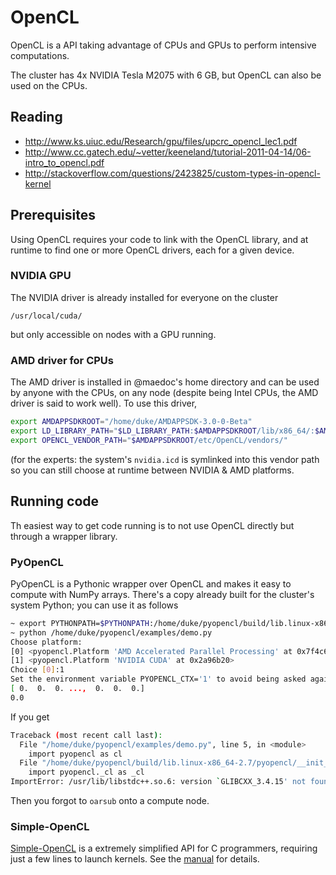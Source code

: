 # OpenCL

OpenCL is a API taking advantage of CPUs and GPUs to 
perform intensive computations.

The cluster has 4x NVIDIA Tesla M2075 with 6 GB, but OpenCL
can also be used on the CPUs.

## Reading

- http://www.ks.uiuc.edu/Research/gpu/files/upcrc_opencl_lec1.pdf
- http://www.cc.gatech.edu/~vetter/keeneland/tutorial-2011-04-14/06-intro_to_opencl.pdf
- http://stackoverflow.com/questions/2423825/custom-types-in-opencl-kernel

## Prerequisites

Using OpenCL requires your code to link with the OpenCL library, and at runtime to
find one or more OpenCL drivers, each for a given device.

### NVIDIA GPU

The NVIDIA driver is already installed for everyone on the cluster

`/usr/local/cuda/`

but only accessible on nodes with a GPU running.

### AMD driver for CPUs

The AMD driver is installed in @maedoc's home directory and can be used
by anyone with the CPUs, on any node (despite being Intel CPUs, the AMD driver is said
to work well). To use this driver, 

```bash
export AMDAPPSDKROOT="/home/duke/AMDAPPSDK-3.0-0-Beta"
export LD_LIBRARY_PATH="$LD_LIBRARY_PATH:$AMDAPPSDKROOT/lib/x86_64/:$AMDAPPSDKROOT/lib/x86/"
export OPENCL_VENDOR_PATH="$AMDAPPSDKROOT/etc/OpenCL/vendors/"
```

(for the experts: the system's `nvidia.icd` is symlinked into this vendor path
so you can still choose at runtime between NVIDIA & AMD platforms.

## Running code

Th easiest way to get code running is to not use OpenCL directly but
through a wrapper library. 

### PyOpenCL

PyOpenCL is a Pythonic wrapper over OpenCL and makes it easy to compute
with NumPy arrays. There's a copy already built for the cluster's system
Python; you can use it as follows

```bash
~ export PYTHONPATH=$PYTHONPATH:/home/duke/pyopencl/build/lib.linux-x86_64-2.7
~ python /home/duke/pyopencl/examples/demo.py
Choose platform:
[0] <pyopencl.Platform 'AMD Accelerated Parallel Processing' at 0x7f4c68006830>
[1] <pyopencl.Platform 'NVIDIA CUDA' at 0x2a96b20>
Choice [0]:1
Set the environment variable PYOPENCL_CTX='1' to avoid being asked again.
[ 0.  0.  0. ...,  0.  0.  0.]
0.0
```

If you get 

```bash
Traceback (most recent call last):
  File "/home/duke/pyopencl/examples/demo.py", line 5, in <module>
    import pyopencl as cl
  File "/home/duke/pyopencl/build/lib.linux-x86_64-2.7/pyopencl/__init__.py", line 30, in <module>
    import pyopencl._cl as _cl
ImportError: /usr/lib/libstdc++.so.6: version `GLIBCXX_3.4.15' not found (required by /home/duke/pyopencl/build/lib.linux-x86_64-2.7/pyopencl/_cl.so)
```

Then you forgot to `oarsub` onto a compute node.

### Simple-OpenCL

[Simple-OpenCL](https://code.google.com/p/simple-opencl) is a extremely simplified
API for C programmers, requiring just a few lines to launch kernels. See the 
[manual](https://code.google.com/p/simple-opencl/wiki/Manual) for details.
